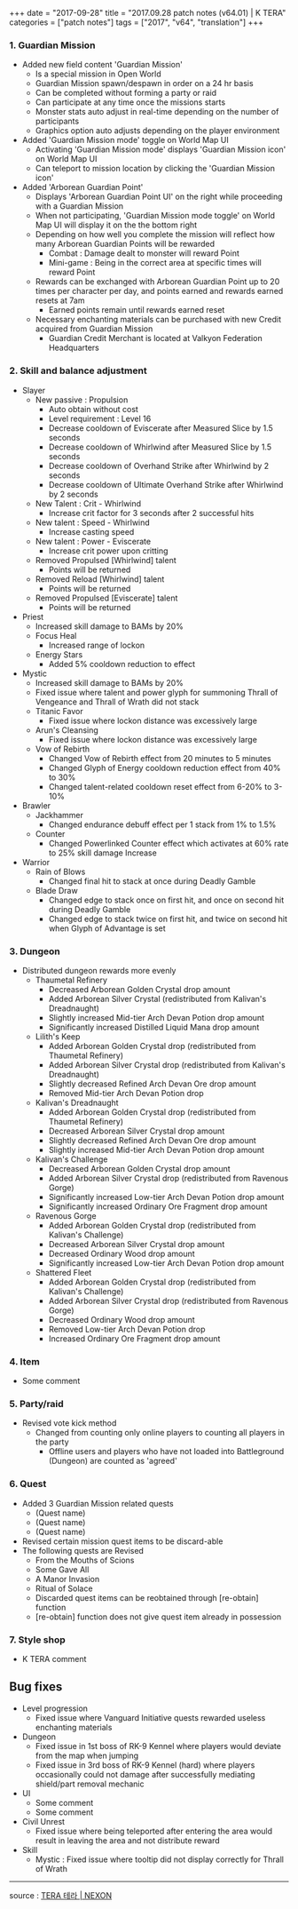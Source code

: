 +++
date = "2017-09-28"
title = "2017.09.28 patch notes (v64.01) | K TERA"
categories = ["patch notes"]
tags = ["2017", "v64", "translation"]
+++

### **1.** Guardian Mission
- Added new field content 'Guardian Mission'
  - Is a special mission in Open World
  - Guardian Mission spawn/despawn in order on a 24 hr basis
  - Can be completed without forming a party or raid
  - Can participate at any time once the missions starts
  - Monster stats auto adjust in real-time depending on the number of participants
  - Graphics option auto adjusts depending on the player environment
- Added 'Guardian Mission mode' toggle on World Map UI
  - Activating 'Guardian Mission mode' displays 'Guardian Mission icon' on World Map UI
  - Can teleport to mission location by clicking the 'Guardian Mission icon'
- Added 'Arborean Guardian Point'
  - Displays 'Arborean Guardian Point UI' on the right while proceeding with a Guardian Mission
  - When not participating, 'Guardian Mission mode toggle' on World Map UI will display it on the the bottom right
  - Depending on how well you complete the mission will reflect how many Arborean Guardian Points will be rewarded
    - Combat : Damage dealt to monster will reward Point
    - Mini-game : Being in the correct area at specific times will reward Point
  - Rewards can be exchanged with Arborean Guardian Point up to 20 times per character per day, and points earned and rewards earned resets at 7am
    - Earned points remain until rewards earned reset
  - Necessary enchanting materials can be purchased with new Credit acquired from Guardian Mission
    - Guardian Credit Merchant is located at Valkyon Federation Headquarters

### **2.** Skill and balance adjustment
- Slayer
  - New passive : Propulsion
    - Auto obtain without cost
    - Level requirement : Level 16
    - Decrease cooldown of Eviscerate after Measured Slice by 1.5 seconds
    - Decrease cooldown of Whirlwind after Measured Slice by 1.5 seconds
    - Decrease cooldown of Overhand Strike after Whirlwind by 2 seconds
    - Decrease cooldown of Ultimate Overhand Strike after Whirlwind by 2 seconds
  - New Talent : Crit - Whirlwind
    - Increase crit factor for 3 seconds after 2 successful hits
  - New talent : Speed - Whirlwind
    - Increase casting speed
  - New talent : Power - Eviscerate
    - Increase crit power upon critting
  - Removed Propulsed [Whirlwind] talent
    - Points will be returned
  - Removed Reload [Whirlwind] talent
    - Points will be returned
  - Removed Propulsed [Eviscerate] talent
    - Points will be returned
- Priest
  - Increased skill damage to BAMs by 20%
  - Focus Heal
    - Increased range of lockon
  - Energy Stars
    - Added 5% cooldown reduction to effect
- Mystic
  - Increased skill damage to BAMs by 20%
  - Fixed issue where talent and power glyph for summoning Thrall of Vengeance and Thrall of Wrath did not stack
  - Titanic Favor
    - Fixed issue where lockon distance was excessively large
  - Arun's Cleansing
    - Fixed issue where lockon distance was excessively large
  - Vow of Rebirth
    - Changed Vow of Rebirth effect from 20 minutes to 5 minutes
    - Changed Glyph of Energy cooldown reduction effect from 40% to 30%
    - Changed talent-related cooldown reset effect from 6-20% to 3-10%
- Brawler
  - Jackhammer
    - Changed endurance debuff effect per 1 stack from 1% to 1.5%
  - Counter
    - Changed Powerlinked Counter effect which activates at 60% rate to 25% skill damage Increase
- Warrior
  - Rain of Blows
    - Changed final hit to stack at once during Deadly Gamble
  - Blade Draw
    - Changed edge to stack once on first hit, and once on second hit during Deadly Gamble
    - Changed edge to stack twice on first hit, and twice on second hit when Glyph of Advantage is set

### **3.** Dungeon
- Distributed dungeon rewards more evenly
  - Thaumetal Refinery
    - Decreased Arborean Golden Crystal drop amount
    - Added Arborean Silver Crystal (redistributed from Kalivan's Dreadnaught)
    - Slightly increased Mid-tier Arch Devan Potion drop amount
    - Significantly increased Distilled Liquid Mana drop amount
  - Lilith's Keep
    - Added Arborean Golden Crystal drop (redistributed from Thaumetal Refinery)
    - Added Arborean Silver Crystal drop (redistributed from Kalivan's Dreadnaught)
    - Slightly decreased Refined Arch Devan Ore drop amount
    - Removed Mid-tier Arch Devan Potion drop
  - Kalivan's Dreadnaught
    - Added Arborean Golden Crystal drop (redistributed from Thaumetal Refinery)
    - Decreased Arborean Silver Crystal drop amount
    - Slightly decreased Refined Arch Devan Ore drop amount
    - Slightly increased Mid-tier Arch Devan Potion drop amount
  - Kalivan's Challenge
    - Decreased Arborean Golden Crystal drop amount
    - Added Arborean Silver Crystal drop (redistributed from Ravenous Gorge)
    - Significantly increased Low-tier Arch Devan Potion drop amount
    - Significantly increased Ordinary Ore Fragment drop amount
  - Ravenous Gorge
    - Added Arborean Golden Crystal drop (redistributed from Kalivan's Challenge)
    - Decreased Arborean Silver Crystal drop amount
    - Decreased Ordinary Wood drop amount
    - Significantly increased Low-tier Arch Devan Potion drop amount
  - Shattered Fleet
    - Added Arborean Golden Crystal drop (redistributed from Kalivan's Challenge)
    - Added Arborean Silver Crystal drop (redistributed from Ravenous Gorge)
    - Decreased Ordinary Wood drop amount
    - Removed Low-tier Arch Devan Potion drop
    - Increased Ordinary Ore Fragment drop amount

### **4.** Item
- Some comment

### **5.** Party/raid
- Revised vote kick method
  - Changed from counting only online players to counting all players in the party
    - Offline users and players who have not loaded into Battleground (Dungeon) are counted as 'agreed'

### **6.** Quest
- Added 3 Guardian Mission related quests
  - (Quest name)
  - (Quest name)
  - (Quest name)
- Revised certain mission quest items to be discard-able
- The following quests are Revised
    - From the Mouths of Scions
    - Some Gave All
    - A Manor Invasion
    - Ritual of Solace
  - Discarded quest items can be reobtained through [re-obtain] function
  - [re-obtain] function does not give quest item already in possession

### **7.** Style shop
- K TERA comment

## Bug fixes

- Level progression
  - Fixed issue where Vanguard Initiative quests rewarded useless enchanting materials
- Dungeon
  - Fixed issue in 1st boss of RK-9 Kennel where players would deviate from the map when jumping
  - Fixed issue in 3rd boss of RK-9 Kennel (hard) where players occasionally could not damage after successfully mediating shield/part removal mechanic
- UI
  - Some comment
  - Some comment
- Civil Unrest
  - Fixed issue where being teleported after entering the area would result in leaving the area and not distribute reward
- Skill
  - Mystic : Fixed issue where tooltip did not display correctly for Thrall of Wrath

----

source : [TERA 테라 | NEXON](http://tera.nexon.com/news/update/view.aspx?n4articlesn=299)
